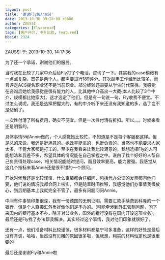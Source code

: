 ```yaml
---
layout: post
title: '谢谢Fly和Annie'
date: 2013-10-30 09:28:00 +0800
author: ZAUSSI
categories: [flyabroad]
tags: [客户评价, 中介比较, Featured]
bbsid: 2324
---
```


ZAUSSI 于: 2013-10-30, 14:17:36

为了还一个承诺，谢谢他们的服务。

当时我在比较了几家中介后给Fly打了个电话，咨询了一下。其实我的case稍微有一点点复杂。首先是两个人，都需要进行189评分。其次副申工作经历比较多，而且评定ACS提名职业还不是当前职业。部分经验还需要从学生时代获得。我感觉在咨询后她给我感觉是很有能力的人，比其他中介高出一大截(本人比较了3个中介，规模都比她家大)。这才选定了他们。但是有一句说一句，Fly收费不便宜。不过怎么说呢，我还是选择把握大的，有的中介听下来还没有我知道的多，选了岂不是悲剧了。

一次性付清了所有费用，确实不便宜。但是一次性付清有折扣。所以。。。时候来看还是明智的。

具体事情5号Annie做的，个人感觉她比较忙，不知道是不是每个客服都这样。但是总的来说，我还是挺满意的。她效率挺高的，也挺负责的。当然也不能要求人家太多，毕竟大家都是打工的，至少在我看来让我比较满意的。我想选择Fly的人可能想法和我差不多，希望具体的情况能在自己掌握之中。说白了找个好好的人帮自己负责得处理case，相关情况能随时提问，而且效率要高，能力要强。我感觉从这几个指标来看Annie还是很不错的一个顾问。

开始时候我还是比较谨慎，什么事情都会仔细问，包括代办公证的发票都问他们要，他们说的情况我都会网上核实，但是随着时间推移，我感觉他们办事情我很放心，到后期基本上我就完全不管了，最多有问题问问Annie。

中间有件事情印象很深，我有一份德国的无刑证明，需要汇款手续费到科隆的一个银行，但是个人直接汇外币好像他们是不办的。(可能牵涉到外汇管制问题，问下来国内的银行基本不办，除非对公业务，国外的银行没有在国内开设这项业务)，最后还是Fly找了办法帮我解决。其实经过这个事情，我对他们印象就很好了。

还有一点，他们准备材料比较谨慎，很多材料都是宁可多准备，这样的好处是最后没有背调，哈哈，当然没有贝雕的原因很多啦，但我想，翔实的材料恒定也是很重要的

最后还是谢谢Fly和Annie啦
